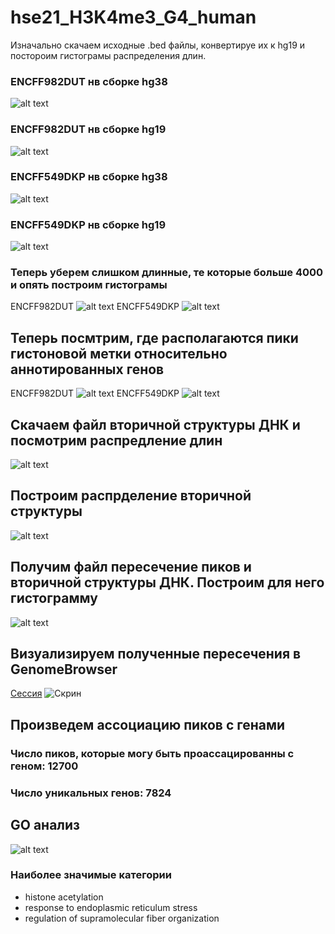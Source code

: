 # hse21_H3K4me3_G4_human

Изначально скачаем исходные .bed файлы, конвертируе их к hg19 и постороим гистограмы распределения длин.
### ENCFF982DUT нв сборке hg38
![alt text](https://github.com/mirabu2801/hse21_H3K4me3_G4_human/blob/master/images/len_hist.H3K4me3_HepG2.ENCFF982DUT.hg38-1.png)
### ENCFF982DUT нв сборке hg19
![alt text](https://github.com/mirabu2801/hse21_H3K4me3_G4_human/blob/master/images/len_hist.H3K4me3_HepG2.ENCFF982DUT.hg19-1.png)
### ENCFF549DKP нв сборке hg38
![alt text](https://github.com/mirabu2801/hse21_H3K4me3_G4_human/blob/master/images/len_hist.H3K4me3_HepG2.ENCFF549DKP.hg38-1.png)
### ENCFF549DKP нв сборке hg19
![alt text](https://github.com/mirabu2801/hse21_H3K4me3_G4_human/blob/master/images/len_hist.H3K4me3_HepG2.ENCFF549DKP.hg19-1.png)

### Теперь уберем слишком длинные, те которые больше 4000 и опять построим гистограмы
ENCFF982DUT
![alt text](https://github.com/mirabu2801/hse21_H3K4me3_G4_human/blob/master/images/filter_peaks.H3K4me3_HepG2.ENCFF982DUT.hg19.filtered.hist-1.png)
ENCFF549DKP
![alt text](https://github.com/mirabu2801/hse21_H3K4me3_G4_human/blob/master/images/filter_peaks.H3K4me3_HepG2.ENCFF549DKP.hg19.filtered.hist-1.png)

## Теперь посмтрим, где располагаются пики гистоновой метки относительно аннотированных генов
ENCFF982DUT
![alt text](https://github.com/mirabu2801/hse21_H3K4me3_G4_human/blob/master/images/imageschip_seeker.H3K4me3_HepG2.ENCFF982DUT.hg19.filtered.plotAnnoPie-1.png)
ENCFF549DKP
![alt text](https://github.com/mirabu2801/hse21_H3K4me3_G4_human/blob/master/images/imageschip_seeker.H3K4me3_HepG2.ENCFF549DKP.hg19.filtered.plotAnnoPie-1.png)

## Скачаем файл вторичной структуры ДНК и посмотрим распредление длин 
![alt text](https://github.com/mirabu2801/hse21_H3K4me3_G4_human/blob/master/images/len_hist.G4_seq_Li_K-1.png)

## Построим распрделение вторичной структуры
![alt text](https://github.com/mirabu2801/hse21_H3K4me3_G4_human/blob/master/images/imageschip_seeker.G4_seq_Li_K.plotAnnoPie-1.png)

## Получим файл пересечение пиков и вторичной структуры ДНК. Построим для него гистограмму
![alt text](https://github.com/mirabu2801/hse21_H3K4me3_G4_human/blob/master/images/len_hist.H3K4me3_HepG2.intersect_with_G4_seq_Li_K-1.png)

## Визуализируем полученные пересечения в GenomeBrowser

[Сессия](http://genome.ucsc.edu/cgi-bin/hgTracks?db=hg19&lastVirtModeType=default&lastVirtModeExtraState=&virtModeType=default&virtMode=0&nonVirtPosition=&position=chr1%3A761342%2D764171&hgsid=1124017143_lq4L2DYPbV0jlbBXBGZtDFjaXYQ2)
![Скрин](https://github.com/mirabu2801/hse21_H3K4me3_G4_human/blob/master/images/GenomeBrowser.jpg)

## Произведем ассоциацию пиков с генами
### Число пиков, которые могу быть проассацированны с геном: 12700
### Число уникальных генов: 7824

## GO анализ
![alt text](https://github.com/mirabu2801/hse21_H3K4me3_G4_human/blob/master/images/go.jpg)

### Наиболее значимые категории
- histone acetylation
- response to endoplasmic reticulum stress
- regulation of supramolecular fiber organization
